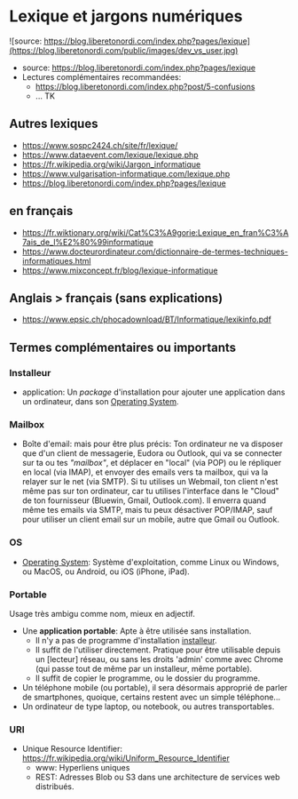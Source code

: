 # Lexique et jargons numériques
![source: https://blog.liberetonordi.com/index.php?pages/lexique](https://blog.liberetonordi.com/public/images/dev_vs_user.jpg)
* source: https://blog.liberetonordi.com/index.php?pages/lexique
* Lectures complémentaires recommandées:
  * https://blog.liberetonordi.com/index.php?post/5-confusions
  * ... TK
## Autres lexiques
* https://www.sospc2424.ch/site/fr/lexique/
* https://www.dataevent.com/lexique/lexique.php
* https://fr.wikipedia.org/wiki/Jargon_informatique
* https://www.vulgarisation-informatique.com/lexique.php
* https://blog.liberetonordi.com/index.php?pages/lexique
## en français
* https://fr.wiktionary.org/wiki/Cat%C3%A9gorie:Lexique_en_fran%C3%A7ais_de_l%E2%80%99informatique
* https://www.docteurordinateur.com/dictionnaire-de-termes-techniques-informatiques.html
* https://www.mixconcept.fr/blog/lexique-informatique
## Anglais > français (sans explications)
* https://www.epsic.ch/phocadownload/BT/Informatique/lexikinfo.pdf

## Termes complémentaires ou importants
### Installeur
* application: Un _package_ d'installation pour ajouter une application dans un ordinateur, dans son [Operating System](https://github.com/CloudReady-ch/QuickLearn/wiki/Lexique#os).
### Mailbox
* Boîte d'email: mais pour être plus précis: Ton ordinateur ne va disposer que d'un client de messagerie, Eudora ou Outlook, qui va se connecter sur ta ou tes _"mailbox"_, et déplacer en "local" (via POP) ou le répliquer en local (via IMAP), et envoyer des emails vers ta mailbox, qui va la relayer sur le net (via SMTP). Si tu utilises un Webmail, ton client n'est même pas sur ton ordinateur, car tu utilises l'interface dans le "Cloud" de ton fournisseur (Bluewin, Gmail, Outlook.com). Il enverra quand même tes emails via SMTP, mais tu peux désactiver POP/IMAP, sauf pour utiliser un client email sur un mobile, autre que Gmail ou Outlook.
### OS
* [Operating System](https://fr.wikipedia.org/wiki/Syst%C3%A8me_d%27exploitation): Système d'exploitation, comme Linux ou Windows, ou MacOS, ou Android, ou iOS (iPhone, iPad).
### Portable 
Usage très ambigu comme nom, mieux en adjectif.
* Une **application portable**: Apte à être utilisée sans installation. 
  * Il n'y a pas de programme d'installation [installeur](https://github.com/CloudReady-ch/QuickLearn/wiki/Lexique#installeur). 
  * Il suffit de l'utiliser directement. Pratique pour être utilisable depuis un [lecteur] réseau, ou sans les droits 'admin' comme avec Chrome (qui passe tout de même par un installeur, même portable). 
  * Il suffit de copier le programme, ou le dossier du programme.
* Un téléphone mobile (ou portable), il sera désormais approprié de parler de smartphones, quoique, certains restent avec un simple téléphone...
* Un ordinateur de type laptop, ou notebook, ou autres transportables.
### URI
* Unique Resource Identifier: https://fr.wikipedia.org/wiki/Uniform_Resource_Identifier
  * www: Hyperliens uniques
  * REST: Adresses Blob ou S3 dans une architecture de services web distribués.
